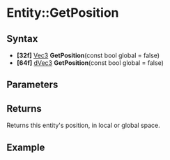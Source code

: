 # Entity::GetPosition #

## Syntax ##
- **[32f]** [Vec3](CPP_Vec3.md) **GetPosition**(const bool global  = false)
- **[64f]** [dVec3](CPP_dVec3.md) **GetPosition**(const bool global  = false)

## Parameters ##

## Returns ##
Returns this entity's position, in local or global space.

## Example ##
